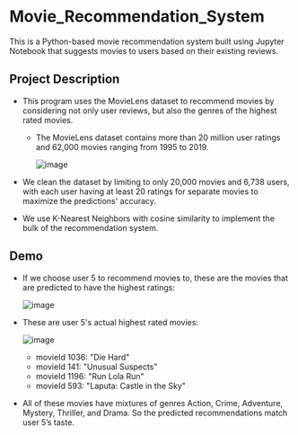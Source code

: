 # Movie_Recommendation_System
This is a Python-based movie recommendation system built using Jupyter Notebook that suggests movies to users based on their existing reviews.

## Project Description
* This program uses the MovieLens dataset to recommend movies by considering not only user reviews, but also the genres of the highest rated movies.
  * The MovieLens dataset contains more than 20 million user ratings and 62,000 movies ranging from 1995 to 2019.
  
    ![image](https://user-images.githubusercontent.com/32584958/153115879-441c2fc6-f4e2-4b66-b765-a53012026e68.png)
  
* We clean the dataset by limiting to only 20,000 movies and 6,738 users, with each user having at least 20 ratings for separate movies to maximize the predictions' accuracy.
* We use K-Nearest Neighbors with cosine similarity to implement the bulk of the recommendation system. 

## Demo
* If we choose user 5 to recommend movies to, these are the movies that are predicted to have the highest ratings:
  
  ![image](https://user-images.githubusercontent.com/32584958/153116425-4cef22cd-8bc3-4f5b-96b8-ca241602f7fd.png)
  
* These are user 5's actual highest rated movies:
  
  ![image](https://user-images.githubusercontent.com/32584958/153116017-959336ec-84bb-41bb-bc7b-db1bf50c84cf.png)
  
  * movieId 1036: "Die Hard"
  * movieId 141: "Unusual Suspects"
  * movieId 1196: "Run Lola Run"
  * movieId 593: "Laputa: Castle in the Sky"
  
* All of these movies have mixtures of genres Action, Crime, Adventure, Mystery, Thriller, and Drama. So the predicted recommendations match user 5’s taste.


